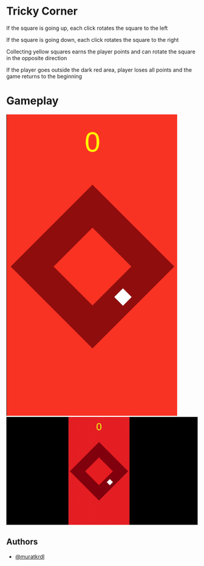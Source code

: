 
# Tricky Corner

If the square is going up, each click rotates the square to the left 

If the square is going down, each click rotates the square to the right

Collecting yellow squares earns the player points and can rotate the square in the opposite direction

If the player goes outside the dark red area, player loses all points and the game returns to the beginning


# Gameplay

<img src="https://github.com/muratkrdl/Tricky-Corner/blob/main/Picture.png" width="450">

<img src="https://github.com/muratkrdl/Tricky-Corner/blob/main/Tricky%20Corner.gif" width="600">

## Authors

- [@muratkrdl](https://github.com/muratkrdl)

